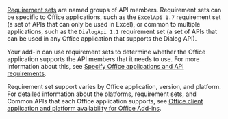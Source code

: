 [Requirement sets](../develop/office-versions-and-requirement-sets.md) are named groups of API members. Requirement sets can be specific to Office applications, such as the `ExcelApi 1.7` requirement set (a set of APIs that can only be used in Excel), or common to multiple applications, such as the `DialogApi 1.1` requirement set (a set of APIs that can be used in any Office application that supports the Dialog API).

Your add-in can use requirement sets to determine whether the Office application supports the API members that it needs to use. For more information about this, see [Specify Office applications and API requirements](../develop/specify-office-hosts-and-api-requirements.md).

Requirement set support varies by Office application, version, and platform. For detailed information about the platforms, requirement sets, and Common APIs that each Office application supports, see [Office client application and platform availability for Office Add-ins](../overview/office-add-in-availability.md).

